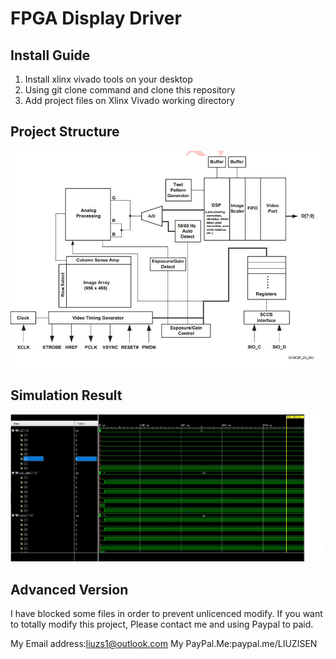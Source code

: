 # FPGA Display Driver
## Install Guide
1. Install xlinx vivado tools on your desktop
2. Using git clone command and clone this repository
3. Add project files on Xlinx Vivado working directory
## Project Structure
![avatar](doc/1.jpg)
## Simulation Result
![avatar](doc/2.jpg)
## Advanced Version
I have blocked some files in order to prevent unlicenced modify. If you want to totally modify this project, Please contact me and using Paypal to paid.

My Email address:liuzs1@outlook.com
My PayPal.Me:paypal.me/LIUZISEN